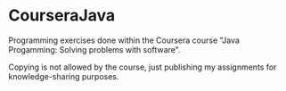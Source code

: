 # CourseraJava
Programming exercises done within the Coursera course "Java Progamming: Solving problems with software". 

Copying is not allowed by the course, just publishing my assignments for knowledge-sharing purposes.
